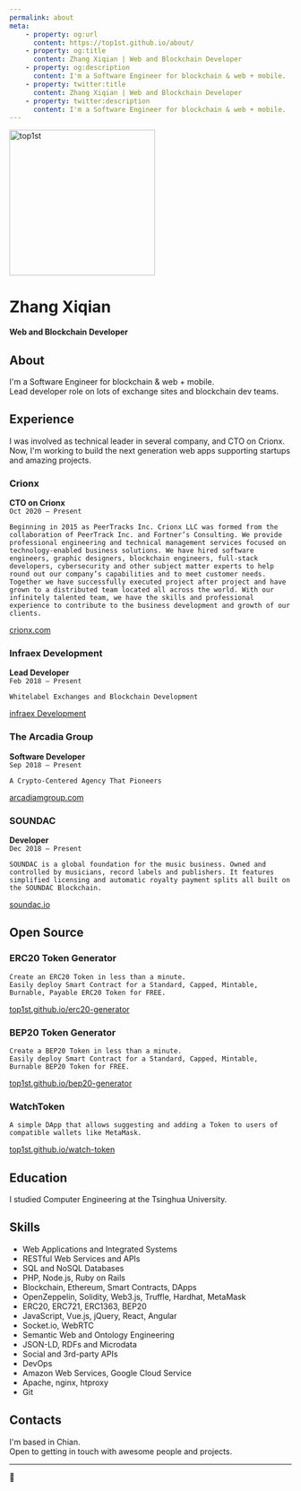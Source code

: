 ```yaml
---
permalink: about
meta: 
    - property: og:url
      content: https://top1st.github.io/about/
    - property: og:title
      content: Zhang Xiqian | Web and Blockchain Developer
    - property: og:description
      content: I'm a Software Engineer for blockchain & web + mobile.
    - property: twitter:title
      content: Zhang Xiqian | Web and Blockchain Developer
    - property: twitter:description
      content: I'm a Software Engineer for blockchain & web + mobile.
---
```


<img :src="$withBase('/assets/images/top1st.png')" width="260" alt="top1st">

<h1>Zhang Xiqian</h1>

<b>Web and Blockchain Developer</b>

<a href="https://github.com/top1st" target="_blank"><i class="fab fa-2x fa-github"></i></a> 
<a href="https://telegram.me/xiqian88" target="_blank"><i class="fab fa-2x fa-telegram"></i></a> 
<a href="https://www.linkedin.com/in/top1st" target="_blank"><i class="fab fa-2x fa-linkedin-in"></i></a>
<a href="https://discord.gg/7a9upMtpAA" target="_blank"><i class="fab fa-2x fa-discord"></i></a>
<a href="https://www.reddit.com/user/top1st" target="_blank"><i class="fab fa-2x fa-reddit"></i></a>

## About 

I'm a Software Engineer for blockchain & web + mobile.   
Lead developer role on lots of exchange sites and blockchain dev teams.

## Experience

I was involved as technical leader in several company, and CTO on Crionx.   
Now, I'm working to build the next generation web apps supporting startups and amazing projects.

### Crionx  
<b>CTO on Crionx</b>  
`Oct 2020 – Present`  
```
Beginning in 2015 as PeerTracks Inc. Crionx LLC was formed from the collaboration of PeerTrack Inc. and Fortner’s Consulting. We provide professional engineering and technical management services focused on technology-enabled business solutions. We have hired software engineers, graphic designers, blockchain engineers, full-stack developers, cybersecurity and other subject matter experts to help round out our company’s capabilities and to meet customer needs. Together we have successfully executed project after project and have grown to a distributed team located all across the world. With our infinitely talented team, we have the skills and professional experience to contribute to the business development and growth of our clients.
``` 
[crionx.com](https://crionx.com/) 

### Infraex Development   
<b>Lead Developer</b>   
`Feb 2018 – Present`   
```
Whitelabel Exchanges and Blockchain Development
```     
[infraex Development](https://www.linkedin.com/company/infraexdev/about/)
### The Arcadia Group 
<b>Software Developer</b>  
`Sep 2018 – Present`  
```
A Crypto-Centered Agency That Pioneers
```   
[arcadiamgroup.com](https://arcadiamgroup.com/)  

### SOUNDAC  
<b>Developer</b>  
`Dec 2018 – Present`  
```
SOUNDAC is a global foundation for the music business. Owned and controlled by musicians, record labels and publishers. It features simplified licensing and automatic royalty payment splits all built on the SOUNDAC Blockchain.
```   
[soundac.io](https://www.linkedin.com/company/soundac/mycompany/)  

## Open Source

### ERC20 Token Generator   
``` 
Create an ERC20 Token in less than a minute. 
Easily deploy Smart Contract for a Standard, Capped, Mintable, Burnable, Payable ERC20 Token for FREE.
```   
[top1st.github.io/erc20-generator](https://top1st.github.io/erc20-generator/)

### BEP20 Token Generator   
``` 
Create a BEP20 Token in less than a minute. 
Easily deploy Smart Contract for a Standard, Capped, Mintable, Burnable BEP20 Token for FREE.
```   
[top1st.github.io/bep20-generator](https://top1st.github.io/bep20-generator/)

### WatchToken   
``` 
A simple DApp that allows suggesting and adding a Token to users of compatible wallets like MetaMask.
```   
[top1st.github.io/watch-token](https://top1st.github.io/watch-token/)

## Education

I studied Computer Engineering at the Tsinghua University.   


## Skills

* Web Applications and Integrated Systems
* RESTful Web Services and APIs
* SQL and NoSQL Databases
* PHP, Node.js, Ruby on Rails
* Blockchain, Ethereum, Smart Contracts, DApps
* OpenZeppelin, Solidity, Web3.js, Truffle, Hardhat, MetaMask
* ERC20, ERC721, ERC1363, BEP20
* JavaScript, Vue.js, jQuery, React, Angular
* Socket.io, WebRTC
* Semantic Web and Ontology Engineering
* JSON-LD, RDFs and Microdata
* Social and 3rd-party APIs
* DevOps
* Amazon Web Services, Google Cloud Service
* Apache, nginx, htproxy
* Git

## Contacts

I'm based in Chian.   
Open to getting in touch with awesome people and projects.     

<a href="https://github.com/top1st" target="_blank"><i class="fab fa-2x fa-github"></i></a> 
<a href="https://telegram.me/xiqian88" target="_blank"><i class="fab fa-2x fa-telegram"></i></a> 
<a href="https://www.linkedin.com/in/top1st" target="_blank"><i class="fab fa-2x fa-linkedin-in"></i></a>
<a href="https://discord.gg/7a9upMtpAA" target="_blank"><i class="fab fa-2x fa-discord"></i></a>
<a href="https://www.reddit.com/user/top1st" target="_blank"><i class="fab fa-2x fa-reddit"></i></a>

---    
🤟
